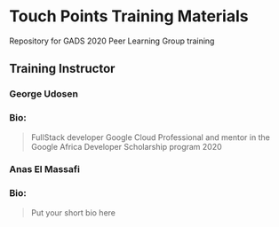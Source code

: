 # Touch Points Training Materials
Repository for GADS 2020 Peer Learning Group training


## Training Instructor

### George Udosen
### Bio:
> FullStack developer
> Google Cloud Professional and mentor in the Google Africa Developer Scholarship program 2020

### Anas El Massafi

### Bio:

> Put your short bio
> here
>
>
